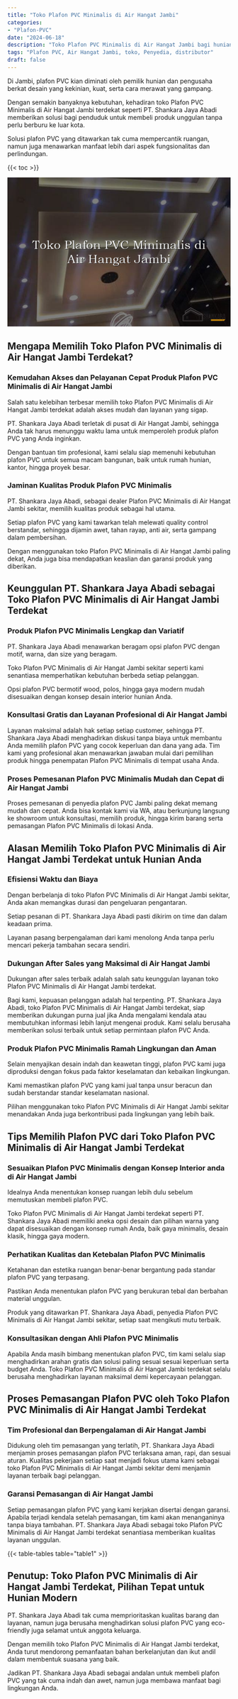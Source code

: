 ```yaml
---
title: "Toko Plafon PVC Minimalis di Air Hangat Jambi"
categories: 
- "Plafon-PVC"
date: "2024-06-18"
description: "Toko Plafon PVC Minimalis di Air Hangat Jambi bagi hunian, kantor, dan toko. Produk unggulan, beragam motif, warna modern, beserta layanan instalasi dikerjakan oleh teknisi profesional dan kepastian resmi!|Servis penjualan Plafon PVC Minimalis di Air Hangat Jambi untuk keperluan hunian, office, atau gerai, beserta produk terbaik dan instalasi oleh tim profesional serta garansi resmi.|Pilihan Plafon PVC Minimalis di Air Hangat Jambi yang terbukti bagi hunian, kantor, serta toko, bersama material berkualitas dan penempatan oleh teknisi profesional serta kepastian resmi.|Penyediaan Plafon PVC Minimalis di Air Hangat Jambi untuk hunian, office, dan ritel, beserta plafon berkualitas dan penempatan ditangani oleh teknisi profesional, disertai dengan kepastian resmi.}"
tags: "Plafon PVC, Air Hangat Jambi, toko, Penyedia, distributor"
draft: false
---
```


Di Jambi, plafon PVC kian diminati oleh pemilik hunian dan pengusaha berkat desain yang kekinian, kuat, serta cara merawat yang gampang.

Dengan semakin banyaknya kebutuhan, kehadiran toko Plafon PVC Minimalis di Air Hangat Jambi terdekat seperti PT. Shankara Jaya Abadi memberikan solusi bagi penduduk untuk membeli produk unggulan tanpa perlu berburu ke luar kota.

Solusi plafon PVC yang ditawarkan tak cuma mempercantik ruangan, namun juga menawarkan manfaat lebih dari aspek fungsionalitas dan perlindungan.

{{< toc >}}

![Toko Plafon PVC Minimalis di Air Hangat Jambi](/images/Plafon-PVC/Toko-Plafon-PVC-Minimalis-di-Air-Hangat-Jambi.png)


## Mengapa Memilih Toko Plafon PVC Minimalis di Air Hangat Jambi Terdekat?

### Kemudahan Akses dan Pelayanan Cepat Produk Plafon PVC Minimalis di Air Hangat Jambi

Salah satu kelebihan terbesar memilih toko Plafon PVC Minimalis di Air Hangat Jambi terdekat adalah akses mudah dan layanan yang sigap.

PT. Shankara Jaya Abadi terletak di pusat di Air Hangat Jambi, sehingga Anda tak harus menunggu waktu lama untuk memperoleh produk plafon PVC yang Anda inginkan.

Dengan bantuan tim profesional, kami selalu siap memenuhi kebutuhan plafon PVC untuk semua macam bangunan, baik untuk rumah hunian, kantor, hingga proyek besar.

### Jaminan Kualitas Produk Plafon PVC Minimalis

PT. Shankara Jaya Abadi, sebagai dealer Plafon PVC Minimalis di Air Hangat Jambi sekitar, memilih kualitas produk sebagai hal utama.

Setiap plafon PVC yang kami tawarkan telah melewati quality control berstandar, sehingga dijamin awet, tahan rayap, anti air, serta gampang dalam pembersihan.

Dengan menggunakan toko Plafon PVC Minimalis di Air Hangat Jambi paling dekat, Anda juga bisa mendapatkan keaslian dan garansi produk yang diberikan.

## Keunggulan PT. Shankara Jaya Abadi sebagai Toko Plafon PVC Minimalis di Air Hangat Jambi Terdekat

### Produk Plafon PVC Minimalis Lengkap dan Variatif

PT. Shankara Jaya Abadi menawarkan beragam opsi plafon PVC dengan motif, warna, dan size yang beragam.

Toko Plafon PVC Minimalis di Air Hangat Jambi sekitar seperti kami senantiasa memperhatikan kebutuhan berbeda setiap pelanggan.

Opsi plafon PVC bermotif wood, polos, hingga gaya modern mudah disesuaikan dengan konsep desain interior hunian Anda.

### Konsultasi Gratis dan Layanan Profesional di Air Hangat Jambi

Layanan maksimal adalah hak setiap setiap customer, sehingga PT. Shankara Jaya Abadi menghadirkan diskusi tanpa biaya untuk membantu Anda memilih plafon PVC yang cocok keperluan dan dana yang ada. Tim kami yang profesional akan menawarkan jawaban mulai dari pemilihan produk hingga penempatan Plafon PVC Minimalis di tempat usaha Anda.

### Proses Pemesanan Plafon PVC Minimalis Mudah dan Cepat di Air Hangat Jambi

Proses pemesanan di penyedia plafon PVC Jambi paling dekat memang mudah dan cepat. Anda bisa kontak kami via WA, atau berkunjung langsung ke showroom untuk konsultasi, memilih produk, hingga kirim barang serta pemasangan Plafon PVC Minimalis di lokasi Anda.

## Alasan Memilih Toko Plafon PVC Minimalis di Air Hangat Jambi Terdekat untuk Hunian Anda

### Efisiensi Waktu dan Biaya

Dengan berbelanja di toko Plafon PVC Minimalis di Air Hangat Jambi sekitar, Anda akan memangkas durasi dan pengeluaran pengantaran.

Setiap pesanan di PT. Shankara Jaya Abadi pasti dikirim on time dan dalam keadaan prima.

Layanan pasang berpengalaman dari kami menolong Anda tanpa perlu mencari pekerja tambahan secara sendiri.

### Dukungan After Sales yang Maksimal di Air Hangat Jambi

Dukungan after sales terbaik adalah salah satu keunggulan layanan toko Plafon PVC Minimalis di Air Hangat Jambi terdekat.

Bagi kami, kepuasan pelanggan adalah hal terpenting. PT. Shankara Jaya Abadi, toko Plafon PVC Minimalis di Air Hangat Jambi terdekat, siap memberikan dukungan purna jual jika Anda mengalami kendala atau membutuhkan informasi lebih lanjut mengenai produk. Kami selalu berusaha memberikan solusi terbaik untuk setiap permintaan plafon PVC Anda.

### Produk Plafon PVC Minimalis Ramah Lingkungan dan Aman

Selain menyajikan desain indah dan keawetan tinggi, plafon PVC kami juga diproduksi dengan fokus pada faktor keselamatan dan kebaikan lingkungan.

Kami memastikan plafon PVC yang kami jual tanpa unsur beracun dan sudah berstandar standar keselamatan nasional.

Pilihan menggunakan toko Plafon PVC Minimalis di Air Hangat Jambi sekitar menandakan Anda juga berkontribusi pada lingkungan yang lebih baik.

## Tips Memilih Plafon PVC dari Toko Plafon PVC Minimalis di Air Hangat Jambi Terdekat

### Sesuaikan Plafon PVC Minimalis dengan Konsep Interior anda di Air Hangat Jambi

Idealnya Anda menentukan konsep ruangan lebih dulu sebelum memutuskan membeli plafon PVC.

Toko Plafon PVC Minimalis di Air Hangat Jambi terdekat seperti PT. Shankara Jaya Abadi memiliki aneka opsi desain dan pilihan warna yang dapat disesuaikan dengan konsep rumah Anda, baik gaya minimalis, desain klasik, hingga gaya modern.

### Perhatikan Kualitas dan Ketebalan Plafon PVC Minimalis

Ketahanan dan estetika ruangan benar-benar bergantung pada standar plafon PVC yang terpasang.

Pastikan Anda menentukan plafon PVC yang berukuran tebal dan berbahan material unggulan.

Produk yang ditawarkan PT. Shankara Jaya Abadi, penyedia Plafon PVC Minimalis di Air Hangat Jambi sekitar, setiap saat mengikuti mutu terbaik.

### Konsultasikan dengan Ahli Plafon PVC Minimalis

Apabila Anda masih bimbang menentukan plafon PVC, tim kami selalu siap menghadirkan arahan gratis dan solusi paling sesuai sesuai keperluan serta budget Anda. Toko Plafon PVC Minimalis di Air Hangat Jambi terdekat selalu berusaha menghadirkan layanan maksimal demi kepercayaan pelanggan.

## Proses Pemasangan Plafon PVC oleh Toko Plafon PVC Minimalis di Air Hangat Jambi Terdekat

### Tim Profesional dan Berpengalaman di Air Hangat Jambi

Didukung oleh tim pemasangan yang terlatih, PT. Shankara Jaya Abadi menjamin proses pemasangan plafon PVC terlaksana aman, rapi, dan sesuai aturan. Kualitas pekerjaan setiap saat menjadi fokus utama kami sebagai toko Plafon PVC Minimalis di Air Hangat Jambi sekitar demi menjamin layanan terbaik bagi pelanggan.

### Garansi Pemasangan di Air Hangat Jambi

Setiap pemasangan plafon PVC yang kami kerjakan disertai dengan garansi. Apabila terjadi kendala setelah pemasangan, tim kami akan menanganinya tanpa biaya tambahan. PT. Shankara Jaya Abadi sebagai toko Plafon PVC Minimalis di Air Hangat Jambi terdekat senantiasa memberikan kualitas layanan unggulan.

{{< table-tables table="table1" >}}

## Penutup: Toko Plafon PVC Minimalis di Air Hangat Jambi Terdekat, Pilihan Tepat untuk Hunian Modern

PT. Shankara Jaya Abadi tak cuma memprioritaskan kualitas barang dan layanan, namun juga berusaha menghadirkan solusi plafon PVC yang eco-friendly juga selamat untuk anggota keluarga.

Dengan memilih toko Plafon PVC Minimalis di Air Hangat Jambi terdekat, Anda turut mendorong pemanfaatan bahan berkelanjutan dan ikut andil dalam membentuk suasana yang baik.

Jadikan PT. Shankara Jaya Abadi sebagai andalan untuk membeli plafon PVC yang tak cuma indah dan awet, namun juga membawa manfaat bagi lingkungan Anda.